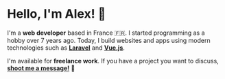 # Hello, I'm Alex! 👋

I'm a **web developer** based in France 🇫🇷.
I started programming as a hobby over 7 years ago.
Today, I build websites and apps using modern technologies such as **[Laravel]** and **[Vue.js]**.

I'm available for **freelance work**.
If you have a project you want to discuss, **[shoot me a message!]** 💬

[Laravel]: <https://laravel.com>
[Vue.js]: <https://vuejs.com>
[shoot me a message!]: <mailto:me@alexmonteiro.fr>
